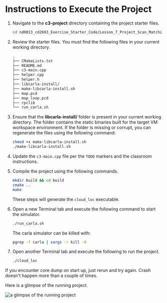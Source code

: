 # Instructions to Execute the Project

1. Navigate to the **c3-project** directory containing the project starter files.
    ```bash
    cd nd0013_cd2693_Exercise_Starter_Code/Lesson_7_Project_Scan_Matching_Localization/c3-project
    ```


2. Review the starter files. You must find the following files in your current working directory.
    ```bash
    .
    ├── CMakeLists.txt
    ├── README.md
    ├── c3-main.cpp
    ├── helper.cpp
    ├── helper.h
    ├── libcarla-install/
    ├── make-libcarla-install.sh
    ├── map.pcd
    ├── map_loop.pcd
    ├── rpclib
    └── run_carla.sh
    ```


3. Ensure that the **libcarla-install/** folder is present in your current working directory. The folder contains the static binaries built for the target VM workspace environment. If the folder is missing or corrupt, you can regenerate the files using the following command:
    ```bash
    chmod +x make-libcarla-install.sh
    ./make-libcarla-install.sh
    ```



4. Update the `c3-main.cpp` file per the `TODO` markers and the classroom instructions. 


5. Compile the project using the following commands. 

    ```bash
    mkdir build && cd build
    cmake ..
    make
    ```
    These steps will generate the `cloud_loc` executable. 


6. Open a new Terminal tab and execute the following command to start the simulator.

    ```bash
    ./run_carla.sh
    ```
   The carla simulator can be killed with:
   ```bash
   pgrep -f carla | xargs -r kill -9
   ```


7. Open another Terminal tab and execute the following to run the project.
    ```bash
    ./cloud_loc 
    ```
If you encounter core dump on start up, just rerun and try again. Crash doesn't happen more than a couple of times. 



Here is a glimpse of the running project.

![a glimpse of the running project](../../assets/L7_Project.png)
